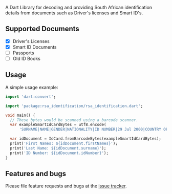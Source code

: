 A Dart Library for decoding and providing South African identification details from documents
such as Driver's licenses and Smart ID's.

## Supported Documents
* [x] Driver's Licenses
* [x] Smart ID Documents
* [ ] Passports
* [ ] Old ID Books

## Usage

A simple usage example:

```dart
import 'dart:convert';

import 'package:rsa_identification/rsa_identification.dart';

void main() {
  // These bytes would be scanned using a barcode scanner.
  var exampleSmartIdCardBytes = utf8.encode(
      'SURNAME|NAME|GENDER|NATIONALITY|ID NUMBER|29 Jul 2000|COUNTRY OF BIRTH|CITIZENSHIP STATUS|26 Jan 2017|23370|SMART ID NUMBER|1234567890123456789012345678901234567890123456789012345678901234567890123456789012345678901234567890');

  var idDocument = IdCard.fromBarcodeBytes(exampleSmartIdCardBytes);
  print('First Names: ${idDocument.firstNames}');
  print('Last Name: ${idDocument.surname}');
  print('ID Number: ${idDocument.idNumber}');
}
```

## Features and bugs

Please file feature requests and bugs at the [issue tracker](https://github.com/marcus-bornman/rsa_identification/issues).